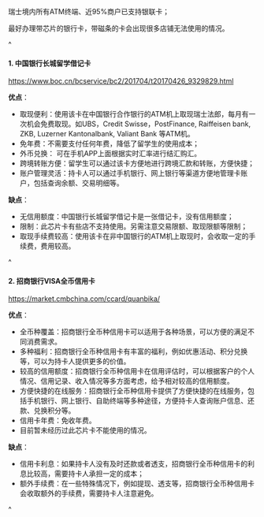 瑞士境内所有ATM终端、近95%商户已支持银联卡；

最好办理带芯片的银行卡，带磁条的卡会出现很多店铺无法使用的情况。

^

#### **1. 中国银行长城留学借记卡**

<https://www.boc.cn/bcservice/bc2/201704/t20170426_9329829.html>

**优点**：

* 取现便利：使用该卡在中国银行合作银行的ATM机上取现瑞士法郎，每月有一次机会免费取现。如UBS，Credit Swisse，PostFinance, Raiffeisen bank, ZKB, Luzerner Kantonalbank, Valiant Bank 等ATM机。
* 免年费：不需要支付任何年费，降低了留学生的使用成本；
* 外币兑换： 可在手机APP上面根据实时汇率进行结汇购汇。
* 跨境转账方便：留学生可以通过该卡方便地进行跨境汇款和转账，方便快捷；
* 账户管理灵活：持卡人可以通过手机银行、网上银行等渠道方便地管理卡账户，包括查询余额、交易明细等。

**缺点**：

* 无信用额度：中国银行长城留学借记卡是一张借记卡，没有信用额度；
* 限制：此芯片卡有些店不支持使用。另需注意交易限额、取现限额等限制；
* 取现手续费较高：使用该卡在非中国银行的ATM机上取现时，会收取一定的手续费，费用较高。

^

#### **2. 招商银行VISA全币信用卡**

<https://market.cmbchina.com/ccard/quanbika/>

**优点**：

* 全币种覆盖：招商银行全币种信用卡可以适用于各种场景，可以方便的满足不同消费需求。
* 多种福利：招商银行全币种信用卡有丰富的福利，例如优惠活动、积分兑换等，可以为持卡人提供更多的价值。
* 较高的信用额度：招商银行全币种信用卡在信用评估时，可以根据客户的个人情况、信用记录、收入情况等多方面考虑，给予相对较高的信用额度。
* 方便快捷的在线服务：招商银行全币种信用卡提供了方便快捷的在线服务，包括手机银行、网上银行、自助终端等多种途径，方便持卡人查询账户信息、还款、兑换积分等。
* 信用卡年费：免收年费。
* 目前暂未经历过此芯片卡不能使用的情况。

**缺点**：

* 信用卡利息：如果持卡人没有及时还款或者透支，招商银行全币种信用卡的利息比较高，需要持卡人承担一定的成本；
* 额外手续费：在一些特殊情况下，例如提现、透支等，招商银行全币种信用卡会收取额外的手续费，需要持卡人注意避免。

^
